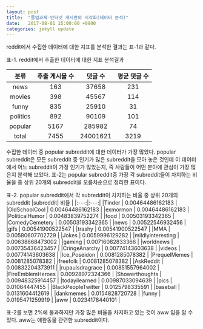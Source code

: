 ```yaml
---
layout: post
title:  "졸업과제-인터넷 게시판의 시각화(데이터 분석)"
date:   2017-08-01 15:00:00 +0900
categories: jekyll update
---
```


reddit에서 수집한 데이터에 대한 지표를 분석한 결과는 표-1과 같다.

표-1. reddit에서 추출한 데이터에 대한 지표 분석결과

| 분류 | 추출 게시물 수 | 댓글 수 | 평균 댓글 수 |
| :---: | :---: | :---: | :--: |
| news | 163 | 37658 | 231 |
| movies | 398 | 45567 | 114 |
| funny | 835 | 25910 | 31 |
| politics | 892 | 90109 | 101 |
| popular | 5167 | 285982 | 74 |
| total | 7455 | 24001621 | 3219 |

수집한 데이터 중 popular subreddit에 대한 데이터가 가장 많았다. popular subreddit은 모든 subreddit 중 인기가 많은 subreddit을 모아 놓은 것인데 이 데이터에서 어느 subreddit이 가장 인기가 많았는지, 즉 사람들이 어떤 분야에 관심이 가장 많은지 분석해 보았다. 표-2는 popular subreddit중 가장 각 subreddit들이 차지하는 비율을 중 상위 20개의 subreddit을 오름차순으로 정리한 표이다.

표-2. popular subreddit에서 각 subreddit이 차지하는 비율 중 상위 20개의 subreddit
|subreddit| 비율 |
|:---:|:---:|
|Tinder | 0.00464486162183 |
|OldSchoolCool | 0.00464486162183 |
|exmormon | 0.00464486162183 |
|PoliticalHumor | 0.00483839752274 |
|food | 0.00503193342365 |
|ComedyCemetery | 0.00503193342365 |
|news | 0.00522546932456 |
|gifs | 0.00541900522547 |
|trashy | 0.00541900522547 |
|MMA | 0.00580607702729 |
|Jokes | 0.0059996129282 |
|mildlyinteresting | 0.00638668473002 |
|gaming | 0.00716082833366 |
|worldnews | 0.00735436423457 |
|CringeAnarchy | 0.00774143603638 |
|videos | 0.00774143603638 |
|Ice_Poseidon | 0.0081285078382 |
|PrequelMemes | 0.0081285078382 |
|freefolk | 0.0081285078382 |
|AskReddit | 0.00832204373911 |
|rupaulsdragrace | 0.00851557964002 |
|FireEmblemHeroes | 0.00928972324366 |
|Showerthoughts | 0.00948325914457 |
|todayilearned | 0.00987033094639 |
|pics | 0.01064447455 |
|BlackPeopleTwitter | 0.0125798335591 |
|baseball | 0.0131604412619 |
|dankmemes | 0.0154828720728 |
|funny | 0.0195471259919 |
|aww | 0.0234178440101 |

표-2를 보면 2%에 불과하지만 가장 많은 비율을 차지하고 있는 것이 aww 임을 알 수 있다. aww는 애완동물 관련한 subreddit이다.

